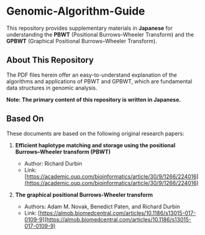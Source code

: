 # Genomic-Algorithm-Guide

This repository provides supplementary materials in **Japanese** for understanding the **PBWT** (Positional Burrows–Wheeler Transform) and the **GPBWT** (Graphical Positional Burrows–Wheeler Transform).

## About This Repository

The PDF files herein offer an easy-to-understand explanation of the algorithms and applications of PBWT and GPBWT, which are fundamental data structures in genomic analysis.

**Note: The primary content of this repository is written in Japanese.**

## Based On

These documents are based on the following original research papers:

1.  **Efficient haplotype matching and storage using the positional Burrows–Wheeler transform (PBWT)**
    -   Author: Richard Durbin
    -   Link: [https://academic.oup.com/bioinformatics/article/30/9/1266/224016](https://academic.oup.com/bioinformatics/article/30/9/1266/224016)

2.  **The graphical positional Burrows-Wheeler transform**
    -   Authors: Adam M. Novak, Benedict Paten, and Richard Durbin
    -   Link: [https://almob.biomedcentral.com/articles/10.1186/s13015-017-0109-9](https://almob.biomedcentral.com/articles/10.1186/s13015-017-0109-9)